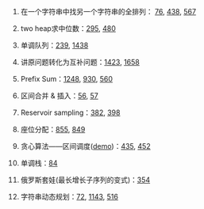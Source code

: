 1. 在一个字符串中找另一个字符串的全排列： [76](76.%20Minimum%20Window%20Substring.md), [438](438.%20Find%20All%20Anagrams%20in%20a%20String.md), [567](567.%20Permutation%20in%20String.md)

2. two heap求中位数：[295](295.%20Find%20Median%20from%20Data%20Stream.md), [480](480.%20Sliding%20Window%20Median.md)

3. 单调队列：[239](239.%20Sliding%20Window%20Maximum.md), [1438](1438.%20Longest%20Continuous%20Subarray%20With%20Absolute%20Diff.md)

4. 讲原问题转化为互补问题：[1423](1423.%20Maximum%20Points.md), [1658](1658.%20Minimum%20Operations%20to%20Reduce%20X%20to%20Zero.md)

5. Prefix Sum：[1248](1248.%20Count%20Number%20of%20Nice%20Subarrays.md), [930](930.%20Binary%20Subarrays%20With%20Sum.md), [560](560.%20Subarray%20Sum%20Equals%20K.md)

6. 区间合并 & 插入：[56](56.%20Merge%20Intervals.md), [57](57.%20Insert%20Intervals.md)

7. Reservoir sampling：[382](382.%20Linked%20List%20Random%20Node.md), [398](398.%20Random%20Pick%20Index.md)

8. 座位分配：[855](855.%20Exam%20Room.md), [849](849.%20Maximize%20Distance%20to%20Closest%20Person.md)

9. 贪心算法——区间调度([demo](imgs/demo-interval-scheduling.ppt))：[435](435.%20Non-overlapping%20Intervals.md), [452](452.%20Minimum%20Number%20of%20Arrows%20to%20Burst%20Balloons.md)

10. 单调栈：[84](84.%20Largest%20Rectangle%20in%20Histogram.md)

11. 俄罗斯套娃(最长增长子序列的变式)：[354](354.%20Russian%20Doll%20Envelopes.md)

12. 字符串动态规划：[72](72.%20Edit%20Distance.md), [1143](1143.%20Longest%20Common%20Subsequence.md), [516](516.%20Longest%20Palindromic%20Subsequence.md)